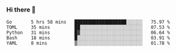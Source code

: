 ### Hi there 👋

<!--START_SECTION:waka-->
```text
Go       5 hrs 58 mins   ███████████████████░░░░░░   75.97 % 
TOML     35 mins         ██░░░░░░░░░░░░░░░░░░░░░░░   07.53 % 
Python   31 mins         █▓░░░░░░░░░░░░░░░░░░░░░░░   06.64 % 
Bash     18 mins         █░░░░░░░░░░░░░░░░░░░░░░░░   03.91 % 
YAML     8 mins          ▒░░░░░░░░░░░░░░░░░░░░░░░░   01.78 % 
```
<!--END_SECTION:waka-->

<!--
**Abingcbc/Abingcbc** is a ✨ _special_ ✨ repository because its `README.md` (this file) appears on your GitHub profile.

Here are some ideas to get you started:

- 🔭 I’m currently working on ...
- 🌱 I’m currently learning ...
- 👯 I’m looking to collaborate on ...
- 🤔 I’m looking for help with ...
- 💬 Ask me about ...
- 📫 How to reach me: ...
- 😄 Pronouns: ...
- ⚡ Fun fact: ...
![Abing's github stats](https://github-readme-stats.vercel.app/api?username=abingcbc&count_private=true&show_icons=true&theme=dark)

![Top Langs](https://github-readme-stats.vercel.app/api/top-langs/?username=abingcbc&count_private=true)

-->
